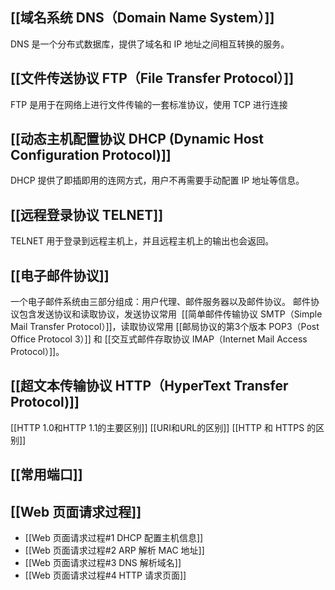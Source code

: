## [[域名系统 DNS（Domain Name System）]]
DNS 是一个分布式数据库，提供了域名和 IP 地址之间相互转换的服务。
## [[文件传送协议 FTP（File Transfer Protocol）]]
FTP 是用于在网络上进行文件传输的一套标准协议，使用 TCP 进行连接
## [[动态主机配置协议 DHCP (Dynamic Host Configuration Protocol)]]
DHCP 提供了即插即用的连网方式，用户不再需要手动配置 IP 地址等信息。

## [[远程登录协议 TELNET]]
TELNET 用于登录到远程主机上，并且远程主机上的输出也会返回。
## [[电子邮件协议]]
一个电子邮件系统由三部分组成：用户代理、邮件服务器以及邮件协议。
邮件协议包含发送协议和读取协议，发送协议常用  [[简单邮件传输协议 SMTP（Simple Mail Transfer Protocol）]]，读取协议常用 [[邮局协议的第3个版本 POP3（Post Office Protocol 3）]] 和 [[交互式邮件存取协议 IMAP（Internet Mail Access Protocol）]]。

## [[超文本传输协议 HTTP（HyperText Transfer Protocol)]]
[[HTTP 1.0和HTTP 1.1的主要区别]]
[[URI和URL的区别]]
[[HTTP 和 HTTPS 的区别]]
## [[常用端口]]

## [[Web 页面请求过程]]
- [[Web 页面请求过程#1 DHCP 配置主机信息]]
- [[Web 页面请求过程#2 ARP 解析 MAC 地址]]
- [[Web 页面请求过程#3 DNS 解析域名]]
- [[Web 页面请求过程#4 HTTP 请求页面]]